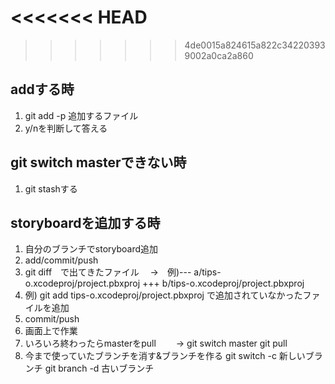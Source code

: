 <<<<<<< HEAD
=======

>>>>>>> 4de0015a824615a822c342203939002a0ca2a860
## addする時

1. git add -p 追加するファイル
2. y/nを判断して答える

## git switch masterできない時

1. git stashする

## storyboardを追加する時

1. 自分のブランチでstoryboard追加
2. add/commit/push
3. git diff　で出てきたファイル　
→　例)--- a/tips-o.xcodeproj/project.pbxproj
     +++ b/tips-o.xcodeproj/project.pbxproj
4. 例) git add tips-o.xcodeproj/project.pbxproj
   で追加されていなかったファイルを追加
5. commit/push
6. 画面上で作業
7. いろいろ終わったらmasterをpull
　　→  git switch master
      git pull
8. 今まで使っていたブランチを消す&ブランチを作る
    git switch -c 新しいブランチ
    git branch -d 古いブランチ

